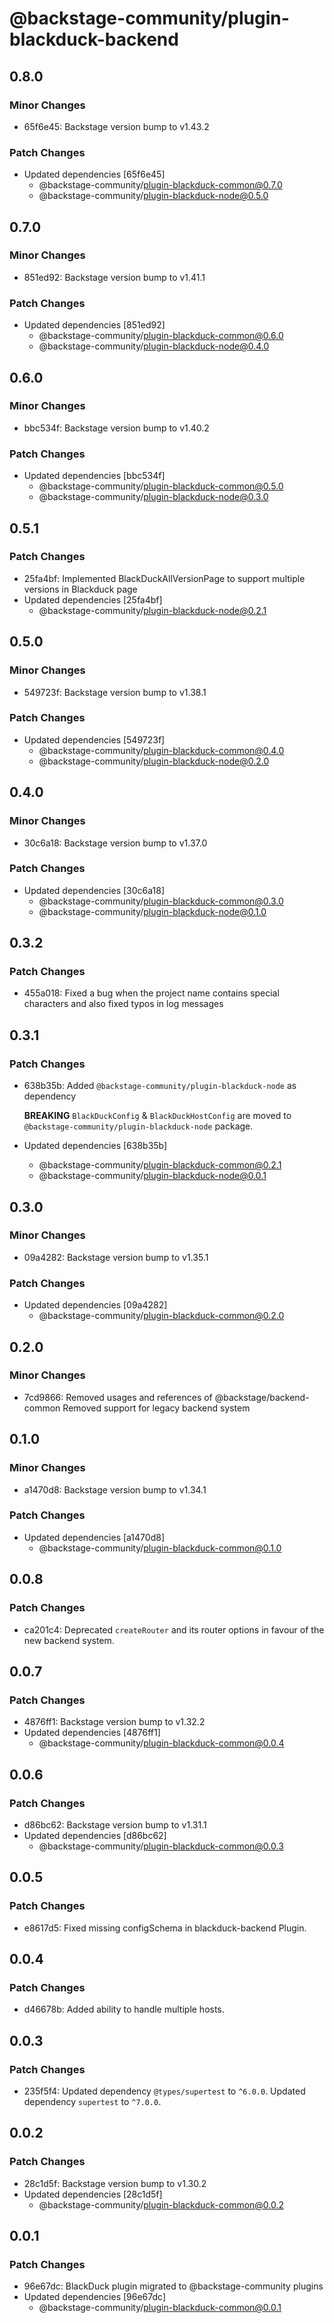 # @backstage-community/plugin-blackduck-backend

## 0.8.0

### Minor Changes

- 65f6e45: Backstage version bump to v1.43.2

### Patch Changes

- Updated dependencies [65f6e45]
  - @backstage-community/plugin-blackduck-common@0.7.0
  - @backstage-community/plugin-blackduck-node@0.5.0

## 0.7.0

### Minor Changes

- 851ed92: Backstage version bump to v1.41.1

### Patch Changes

- Updated dependencies [851ed92]
  - @backstage-community/plugin-blackduck-common@0.6.0
  - @backstage-community/plugin-blackduck-node@0.4.0

## 0.6.0

### Minor Changes

- bbc534f: Backstage version bump to v1.40.2

### Patch Changes

- Updated dependencies [bbc534f]
  - @backstage-community/plugin-blackduck-common@0.5.0
  - @backstage-community/plugin-blackduck-node@0.3.0

## 0.5.1

### Patch Changes

- 25fa4bf: Implemented BlackDuckAllVersionPage to support multiple versions in Blackduck page
- Updated dependencies [25fa4bf]
  - @backstage-community/plugin-blackduck-node@0.2.1

## 0.5.0

### Minor Changes

- 549723f: Backstage version bump to v1.38.1

### Patch Changes

- Updated dependencies [549723f]
  - @backstage-community/plugin-blackduck-common@0.4.0
  - @backstage-community/plugin-blackduck-node@0.2.0

## 0.4.0

### Minor Changes

- 30c6a18: Backstage version bump to v1.37.0

### Patch Changes

- Updated dependencies [30c6a18]
  - @backstage-community/plugin-blackduck-common@0.3.0
  - @backstage-community/plugin-blackduck-node@0.1.0

## 0.3.2

### Patch Changes

- 455a018: Fixed a bug when the project name contains special characters and also fixed typos in log messages

## 0.3.1

### Patch Changes

- 638b35b: Added `@backstage-community/plugin-blackduck-node` as dependency

  **BREAKING** `BlackDuckConfig` & `BlackDuckHostConfig` are moved to `@backstage-community/plugin-blackduck-node` package.

- Updated dependencies [638b35b]
  - @backstage-community/plugin-blackduck-common@0.2.1
  - @backstage-community/plugin-blackduck-node@0.0.1

## 0.3.0

### Minor Changes

- 09a4282: Backstage version bump to v1.35.1

### Patch Changes

- Updated dependencies [09a4282]
  - @backstage-community/plugin-blackduck-common@0.2.0

## 0.2.0

### Minor Changes

- 7cd9866: Removed usages and references of @backstage/backend-common
  Removed support for legacy backend system

## 0.1.0

### Minor Changes

- a1470d8: Backstage version bump to v1.34.1

### Patch Changes

- Updated dependencies [a1470d8]
  - @backstage-community/plugin-blackduck-common@0.1.0

## 0.0.8

### Patch Changes

- ca201c4: Deprecated `createRouter` and its router options in favour of the new backend system.

## 0.0.7

### Patch Changes

- 4876ff1: Backstage version bump to v1.32.2
- Updated dependencies [4876ff1]
  - @backstage-community/plugin-blackduck-common@0.0.4

## 0.0.6

### Patch Changes

- d86bc62: Backstage version bump to v1.31.1
- Updated dependencies [d86bc62]
  - @backstage-community/plugin-blackduck-common@0.0.3

## 0.0.5

### Patch Changes

- e8617d5: Fixed missing configSchema in blackduck-backend Plugin.

## 0.0.4

### Patch Changes

- d46678b: Added ability to handle multiple hosts.

## 0.0.3

### Patch Changes

- 235f5f4: Updated dependency `@types/supertest` to `^6.0.0`.
  Updated dependency `supertest` to `^7.0.0`.

## 0.0.2

### Patch Changes

- 28c1d5f: Backstage version bump to v1.30.2
- Updated dependencies [28c1d5f]
  - @backstage-community/plugin-blackduck-common@0.0.2

## 0.0.1

### Patch Changes

- 96e67dc: BlackDuck plugin migrated to @backstage-community plugins
- Updated dependencies [96e67dc]
  - @backstage-community/plugin-blackduck-common@0.0.1
